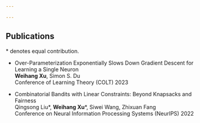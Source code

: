 ```yaml
---

---
```


## Publications

\* denotes equal contribution.

- Over-Parameterization Exponentially Slows Down Gradient Descent for Learning a Single Neuron  
  **Weihang Xu**, Simon S. Du  
  Conference of Learning Theory (COLT) 2023

- Combinatorial Bandits with Linear Constraints: Beyond Knapsacks and Fairness  
  Qingsong Liu\*, **Weihang Xu**\*, Siwei Wang, Zhixuan Fang  
  Conference on Neural Information Processing Systems (NeurIPS) 2022
  